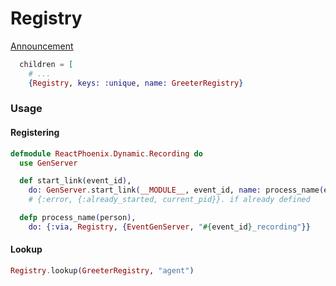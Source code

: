 # Registry

[Announcement](https://elixirforum.com/t/proposing-registry/2121)

```elixir
  children = [
    # ...
    {Registry, keys: :unique, name: GreeterRegistry}
```

### Usage

#### Registering

```elixir
defmodule ReactPhoenix.Dynamic.Recording do
  use GenServer

  def start_link(event_id),
    do: GenServer.start_link(__MODULE__, event_id, name: process_name(event_id))
    # {:error, {:already_started, current_pid}}. if already defined

  defp process_name(person),
    do: {:via, Registry, {EventGenServer, "#{event_id}_recording"}}

```

#### Lookup

```elixir
Registry.lookup(GreeterRegistry, "agent")


```

